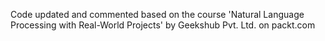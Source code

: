 Code updated and commented based on the course 'Natural Language Processing with Real-World Projects' by Geekshub Pvt. Ltd. on packt.com
